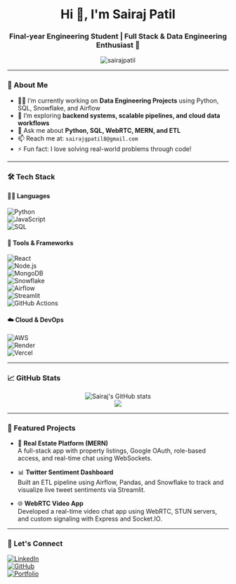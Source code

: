 <h1 align="center">Hi 👋, I'm Sairaj Patil</h1>
<h3 align="center">Final-year Engineering Student | Full Stack & Data Engineering Enthusiast 🚀</h3>

<p align="center">
  <img src="https://komarev.com/ghpvc/?username=sairajpatil&label=Profile%20views&color=0e75b6&style=flat" alt="sairajpatil" />
</p>

---

### 🚀 About Me

- 👨‍💻 I’m currently working on **Data Engineering Projects** using Python, SQL, Snowflake, and Airflow  
- 🌱 I’m exploring **backend systems, scalable pipelines, and cloud data workflows**  
- 💬 Ask me about **Python, SQL, WebRTC, MERN, and ETL**  
- 📫 Reach me at: `sairajgpatil8@gmail.com`
- ⚡ Fun fact: I love solving real-world problems through code!

---

### 🛠️ Tech Stack

#### 👨‍💻 Languages  
![Python](https://img.shields.io/badge/-Python-3776AB?style=flat&logo=python&logoColor=white)  
![JavaScript](https://img.shields.io/badge/-JavaScript-F7DF1E?style=flat&logo=javascript&logoColor=black)  
![SQL](https://img.shields.io/badge/-SQL-4479A1?style=flat&logo=mysql&logoColor=white)

#### 🧰 Tools & Frameworks  
![React](https://img.shields.io/badge/-React-61DAFB?style=flat&logo=react&logoColor=black)  
![Node.js](https://img.shields.io/badge/-Node.js-339933?style=flat&logo=nodedotjs&logoColor=white)  
![MongoDB](https://img.shields.io/badge/-MongoDB-47A248?style=flat&logo=mongodb&logoColor=white)  
![Snowflake](https://img.shields.io/badge/-Snowflake-29B5E8?style=flat&logo=snowflake&logoColor=white)  
![Airflow](https://img.shields.io/badge/-Apache%20Airflow-017CEE?style=flat&logo=apache-airflow&logoColor=white)  
![Streamlit](https://img.shields.io/badge/-Streamlit-FF4B4B?style=flat&logo=streamlit&logoColor=white)  
![GitHub Actions](https://img.shields.io/badge/-GitHub%20Actions-2088FF?style=flat&logo=github-actions&logoColor=white)

#### ☁️ Cloud & DevOps  
![AWS](https://img.shields.io/badge/-AWS-232F3E?style=flat&logo=amazon-aws&logoColor=white)  
![Render](https://img.shields.io/badge/-Render-46E3B7?style=flat&logo=render&logoColor=black)  
![Vercel](https://img.shields.io/badge/-Vercel-000000?style=flat&logo=vercel&logoColor=white)

---

### 📈 GitHub Stats

<p align="center">
  <img src="https://github-readme-stats.vercel.app/api?username=sairajpatil&show_icons=true&theme=radical" alt="Sairaj's GitHub stats" />
  <br/>
  <img src="https://github-readme-stats.vercel.app/api/top-langs/?username=sairajpatil&layout=compact&theme=radical" />
</p>

---

### 📌 Featured Projects

- 💼 **Real Estate Platform (MERN)**  
  A full-stack app with property listings, Google OAuth, role-based access, and real-time chat using WebSockets.

- 📊 **Twitter Sentiment Dashboard**  
  Built an ETL pipeline using Airflow, Pandas, and Snowflake to track and visualize live tweet sentiments via Streamlit.

- 🌐 **WebRTC Video App**  
  Developed a real-time video chat app using WebRTC, STUN servers, and custom signaling with Express and Socket.IO.

---

### 🔗 Let's Connect

[![LinkedIn](https://img.shields.io/badge/-LinkedIn-blue?style=flat&logo=linkedin&logoColor=white)](https://www.linkedin.com/in/your-profile/)  
[![GitHub](https://img.shields.io/badge/-GitHub-181717?style=flat&logo=github&logoColor=white)](https://github.com/sairajpatil)  
[![Portfolio](https://img.shields.io/badge/-Portfolio-000000?style=flat&logo=firefox&logoColor=white)](https://your-portfolio-link.com)  
